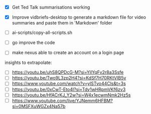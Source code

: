 - [X] Get Ted Talk summarisations working
- [X] Improve vidbriefs-desktop to generate a markdown file for video summaries and paste them in 'Markdown' folder
- [ ] ai-scripts/copy-all-scripts.sh
- [ ] go improve the code

- [ ] make nexus able to create an account on a login page

insights to extrapolate:

- [ ] https://youtu.be/uhS8QPDcG-M?si=YiIYqFv2r8a3Ssfe
- [ ] https://youtu.be/Two9L3zp2H4?si=KdSf7H70RKtVIB5v
- [ ] https://www.youtube.com/watch?v=ylSTvo44Cls&t=3s
- [ ] https://youtu.be/0xCwT-Eto4I?si=Tdy1wHRpmVKf6zv3
- [ ] https://youtu.be/HfACrKJ_Y2w?si=W4x1ecwmNmk2Hz5s
- [ ] https://www.youtube.com/live/YJNemm6HFBM?si=0MSFXuWGZx4Na57b
